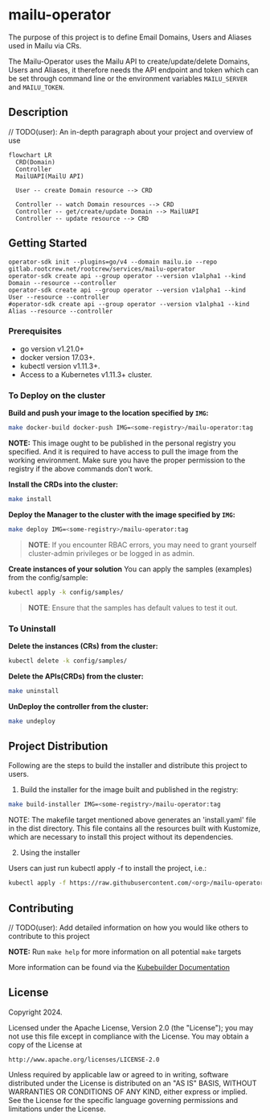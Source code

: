 # mailu-operator
The purpose of this project is to define Email Domains, Users and Aliases used in Mailu via CRs.

The Mailu-Operator uses the Mailu API to create/update/delete Domains, Users and Aliases, it therefore needs the API 
endpoint and token which can be set through command line or the environment variables `MAILU_SERVER` and `MAILU_TOKEN`.

## Description
// TODO(user): An in-depth paragraph about your project and overview of use

```mermaid
flowchart LR
  CRD(Domain)
  Controller
  MailUAPI(MailU API)
  
  User -- create Domain resource --> CRD
  
  Controller -- watch Domain resources --> CRD
  Controller -- get/create/update Domain --> MailUAPI
  Controller -- update resource --> CRD
```

## Getting Started

```shell
operator-sdk init --plugins=go/v4 --domain mailu.io --repo gitlab.rootcrew.net/rootcrew/services/mailu-operator
operator-sdk create api --group operator --version v1alpha1 --kind Domain --resource --controller
operator-sdk create api --group operator --version v1alpha1 --kind User --resource --controller
#operator-sdk create api --group operator --version v1alpha1 --kind Alias --resource --controller
```

### Prerequisites
- go version v1.21.0+
- docker version 17.03+.
- kubectl version v1.11.3+.
- Access to a Kubernetes v1.11.3+ cluster.

### To Deploy on the cluster
**Build and push your image to the location specified by `IMG`:**

```sh
make docker-build docker-push IMG=<some-registry>/mailu-operator:tag
```

**NOTE:** This image ought to be published in the personal registry you specified.
And it is required to have access to pull the image from the working environment.
Make sure you have the proper permission to the registry if the above commands don’t work.

**Install the CRDs into the cluster:**

```sh
make install
```

**Deploy the Manager to the cluster with the image specified by `IMG`:**

```sh
make deploy IMG=<some-registry>/mailu-operator:tag
```

> **NOTE**: If you encounter RBAC errors, you may need to grant yourself cluster-admin
privileges or be logged in as admin.

**Create instances of your solution**
You can apply the samples (examples) from the config/sample:

```sh
kubectl apply -k config/samples/
```

>**NOTE**: Ensure that the samples has default values to test it out.

### To Uninstall
**Delete the instances (CRs) from the cluster:**

```sh
kubectl delete -k config/samples/
```

**Delete the APIs(CRDs) from the cluster:**

```sh
make uninstall
```

**UnDeploy the controller from the cluster:**

```sh
make undeploy
```

## Project Distribution

Following are the steps to build the installer and distribute this project to users.

1. Build the installer for the image built and published in the registry:

```sh
make build-installer IMG=<some-registry>/mailu-operator:tag
```

NOTE: The makefile target mentioned above generates an 'install.yaml'
file in the dist directory. This file contains all the resources built
with Kustomize, which are necessary to install this project without
its dependencies.

2. Using the installer

Users can just run kubectl apply -f <URL for YAML BUNDLE> to install the project, i.e.:

```sh
kubectl apply -f https://raw.githubusercontent.com/<org>/mailu-operator/<tag or branch>/dist/install.yaml
```

## Contributing
// TODO(user): Add detailed information on how you would like others to contribute to this project

**NOTE:** Run `make help` for more information on all potential `make` targets

More information can be found via the [Kubebuilder Documentation](https://book.kubebuilder.io/introduction.html)

## License

Copyright 2024.

Licensed under the Apache License, Version 2.0 (the "License");
you may not use this file except in compliance with the License.
You may obtain a copy of the License at

    http://www.apache.org/licenses/LICENSE-2.0

Unless required by applicable law or agreed to in writing, software
distributed under the License is distributed on an "AS IS" BASIS,
WITHOUT WARRANTIES OR CONDITIONS OF ANY KIND, either express or implied.
See the License for the specific language governing permissions and
limitations under the License.

